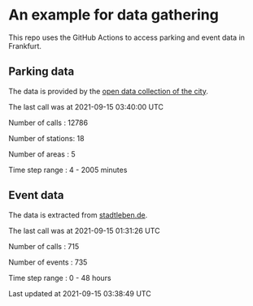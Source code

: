 # An example for data gathering

This repo uses the GitHub Actions to access parking and event data in Frankfurt.

## Parking data
The data is provided by the [open data collection of the city](https://www.offenedaten.frankfurt.de/).

The last call was at 2021-09-15 03:40:00 UTC

Number of calls   : 12786

Number of stations:    18

Number of areas   :     5

Time step range   :     4 -  2005 minutes


## Event data
The data is extracted from [stadtleben.de](https://stadtleben.de/frankfurt/).

The last call was at 2021-09-15 01:31:26 UTC

Number of calls   : 715

Number of events  : 735

Time step range   :   0 -  48 hours


Last updated at 2021-09-15 03:38:49 UTC
